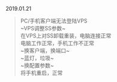 2019.01.21
> PC/手机客户端无法登陆VPS  
~VPS调整SS参数~  
在VPS上对SS卸载重装，电脑连接正常  
> 电脑工作正常，手机工作不正常  
~换客户端，换端口~  
~蓝灯，垃圾~  
~换配置参数~  
将手机重启，正常  
